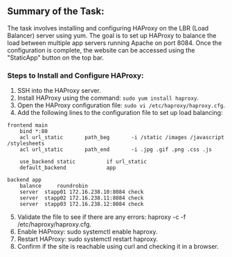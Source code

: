 ## Summary of the Task:

The task involves installing and configuring HAProxy on the LBR (Load Balancer) server using yum. The goal is to set up HAProxy to balance the load between multiple app servers running Apache on port 8084. Once the configuration is complete, the website can be accessed using the "StaticApp" button on the top bar.

### Steps to Install and Configure HAProxy:

1. SSH into the HAProxy server.
2. Install HAProxy using the command: `sudo yum install haproxy`.
3. Open the HAProxy configuration file: `sudo vi /etc/haproxy/haproxy.cfg`.
4. Add the following lines to the configuration file to set up load balancing:

```haproxy
frontend main
    bind *:80
    acl url_static       path_beg       -i /static /images /javascript /stylesheets
    acl url_static       path_end       -i .jpg .gif .png .css .js

    use_backend static          if url_static
    default_backend             app

backend app
    balance     roundrobin
    server  stapp01 172.16.238.10:8084 check
    server  stapp02 172.16.238.11:8084 check
    server  stapp03 172.16.238.12:8084 check
```

5.	Validate the file to see if there are any errors: haproxy -c -f /etc/haproxy/haproxy.cfg.
6.	Enable HAProxy: sudo systemctl enable haproxy.
7.	Restart HAProxy: sudo systemctl restart haproxy.
8.	Confirm if the site is reachable using curl and checking it in a browser.
